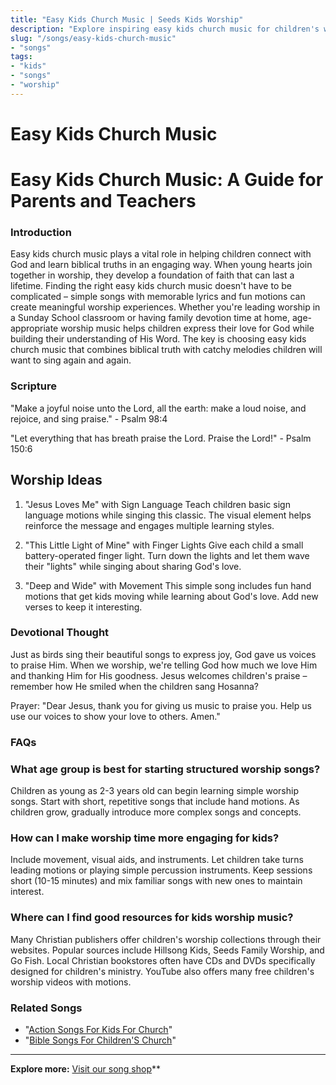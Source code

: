 ```yaml
---
title: "Easy Kids Church Music | Seeds Kids Worship"
description: "Explore inspiring easy kids church music for children's worship and faith development. Biblical music resources for families and ministry."
slug: "/songs/easy-kids-church-music"
- "songs"
tags:
- "kids"
- "songs"
- "worship"
---
```


# Easy Kids Church Music

# Easy Kids Church Music: A Guide for Parents and Teachers

### Introduction
Easy kids church music plays a vital role in helping children connect with God and learn biblical truths in an engaging way. When young hearts join together in worship, they develop a foundation of faith that can last a lifetime. Finding the right easy kids church music doesn't have to be complicated – simple songs with memorable lyrics and fun motions can create meaningful worship experiences. Whether you're leading worship in a Sunday School classroom or having family devotion time at home, age-appropriate worship music helps children express their love for God while building their understanding of His Word. The key is choosing easy kids church music that combines biblical truth with catchy melodies children will want to sing again and again.

### Scripture
"Make a joyful noise unto the Lord, all the earth: make a loud noise, and rejoice, and sing praise." - Psalm 98:4

"Let everything that has breath praise the Lord. Praise the Lord!" - Psalm 150:6

## Worship Ideas
1. "Jesus Loves Me" with Sign Language
Teach children basic sign language motions while singing this classic. The visual element helps reinforce the message and engages multiple learning styles.

2. "This Little Light of Mine" with Finger Lights
Give each child a small battery-operated finger light. Turn down the lights and let them wave their "lights" while singing about sharing God's love.

3. "Deep and Wide" with Movement
This simple song includes fun hand motions that get kids moving while learning about God's love. Add new verses to keep it interesting.

### Devotional Thought
Just as birds sing their beautiful songs to express joy, God gave us voices to praise Him. When we worship, we're telling God how much we love Him and thanking Him for His goodness. Jesus welcomes children's praise – remember how He smiled when the children sang Hosanna?

Prayer: "Dear Jesus, thank you for giving us music to praise you. Help us use our voices to show your love to others. Amen."

### FAQs

### What age group is best for starting structured worship songs?
Children as young as 2-3 years old can begin learning simple worship songs. Start with short, repetitive songs that include hand motions. As children grow, gradually introduce more complex songs and concepts.

### How can I make worship time more engaging for kids?
Include movement, visual aids, and instruments. Let children take turns leading motions or playing simple percussion instruments. Keep sessions short (10-15 minutes) and mix familiar songs with new ones to maintain interest.

### Where can I find good resources for kids worship music?
Many Christian publishers offer children's worship collections through their websites. Popular sources include Hillsong Kids, Seeds Family Worship, and Go Fish. Local Christian bookstores often have CDs and DVDs specifically designed for children's ministry. YouTube also offers many free children's worship videos with motions.

### Related Songs

- "[Action Songs For Kids For Church](/songs/action-songs-for-kids-for-church/)"
- "[Bible Songs For Children'S Church](/songs/bible-songs-for-children-s-church/)"

---

**Explore more:** [Visit our song shop](https://seedskidsworship.com/shop)**

<!-- Schema Markup -->
<script type="application/ld+json">
{
  "@context": "https://schema.org",
  "@type": "MusicRecording",
  "name": "Easy Kids Church Music",
  "byArtist": {
    "@type": "MusicGroup",
    "name": "Seeds Kids Worship"
  },
  "isFamilyFriendly": true,
  "url": "https://seedskidsworship.com/songs/easy-kids-church-music/"
}
</script>